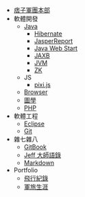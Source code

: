 * [痞子軍團本部](README.md)
* 軟體開發
	* [Java](SD/Java/README.md)
		* [Hibernate](SD/Java/Hibernate.md)
		* [JasperReport](SD/Java/JasperReport.md)
		* [Java Web Start](SD/Java/JavaWebStart.md)
		* [JAXB](SD/Java/JAXB.md)
		* [JVM](SD/Java/JVM.md)
		* [ZK](SD/Java/ZK.md)
	* JS
		* [pixi.js](SD/JS/pixi.md)
	* [Browser](SD/browser.md)
	* [圖學](SD/graphics.md)
	* [PHP](SD/PHP.md)
* 軟體工程
	* [Eclipse](SE/Eclipse.md)
	* [Git](SE/Git.md)
* 雜七雜八
	* [GitBook](misc/GitBook.md)
	* [Jeff 大師語錄](misc/Jeff.md)
	* [Markdown](misc/markdown.md)
* Portfolio
	* [飛行紀錄](portfolio/flight.md)
	* [軍旅生涯](portfolio/military.md)
